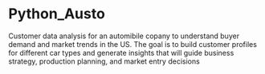 # Python_Austo
Customer data analysis for an automibile copany to understand buyer demand and market trends in the US. The goal is to build customer profiles for different car types and generate insights that will guide business strategy, production planning, and market entry decisions
